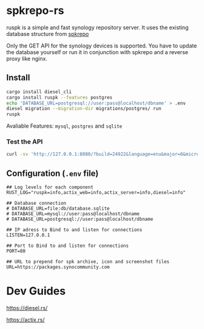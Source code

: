 # spkrepo-rs
ruspk is a simple and fast synology repository server. It uses the existing database structure from [spkrepo](https://github.com/SynoCommunity/spkrepo)

Only the GET API for the synology devices is supported. You have to update the database yourself or run it in conjunction with spkrepo and a reverse proxy like nginx.

## Install

```sh
cargo install diesel_cli
cargo install ruspk --features postgres
echo 'DATABASE_URL=postgresql://user:pass@localhost/dbname' > .env
diesel migration --migration-dir migrations/postgres/ run
ruspk
```

Avaliable Features: `mysql`, `postgres` and `sqlite`

### Test the API

```sh
curl -sv 'http://127.0.0.1:8080/?build=24922&language=enu&major=6&micro=2&arch=x86&minor=2' | jq

```

## Configuration (`.env` file)

```env
## Log levels for each component
RUST_LOG="ruspk=info,actix_web=info,actix_server=info,diesel=info"

## Database connection
# DATABASE_URL=file:db/database.sqlite
# DATABASE_URL=mysql://user:pass@localhost/dbname
# DATABASE_URL=postgresql://user:pass@localhost/dbname

## IP adress to Bind to and listen for connections
LISTEN=127.0.0.1

## Port to Bind to and listen for connections
PORT=80

## URL to prepend for spk archive, icon and screenshot files
URL=https://packages.synocommunity.com

```

# Dev Guides

https://diesel.rs/

https://actix.rs/
